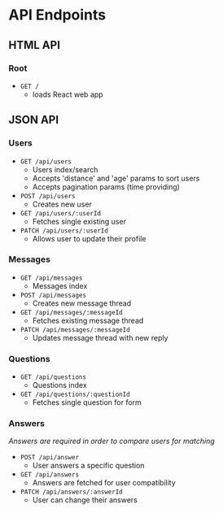 # API Endpoints

## HTML API

### Root
* `GET /`
  * loads React web app

## JSON API

### Users
* `GET /api/users`
  * Users index/search
  * Accepts 'distance' and 'age' params to sort users
  * Accepts pagination params (time providing)
* `POST /api/users`
  * Creates new user
* `GET /api/users/:userId`
  * Fetches single existing user
* `PATCH /api/users/:userId`
  * Allows user to update their profile

### Messages
* `GET /api/messages`
  * Messages index
* `POST /api/messages`
  * Creates new message thread
* `GET /api/messages/:messageId`
  * Fetches existing message thread
* `PATCH /api/messages/:messageId`
  * Updates message thread with new reply

### Questions
* `GET /api/questions`
  * Questions index
* `GET /api/questions/:questionId`
  * Fetches single question for form

### Answers
*Answers are required in order to compare users for matching*
* `POST /api/answer`
  * User answers a specific question
* `GET /api/answers`
  * Answers are fetched for user compatibility 
* `PATCH /api/answers/:answerId`
  * User can change their answers
